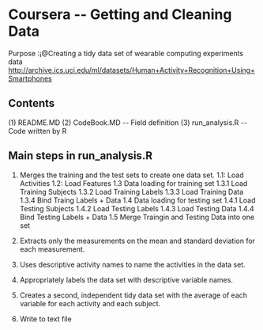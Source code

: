 # Coursera -- Getting and Cleaning Data 
Purpose :¡@Creating a tidy data set of wearable computing experiments data 
http://archive.ics.uci.edu/ml/datasets/Human+Activity+Recognition+Using+Smartphones


## Contents
(1) README.MD 
(2) CodeBook.MD  -- Field definition
(3) run_analysis.R  -- Code written by R


## Main steps in run_analysis.R
1. Merges the training and the test sets to create one data set.
1.1: Load Activities
1.2: Load Features
1.3 Data loading for training set
1.3.1 Load Training Subjects
1.3.2 Load Training Labels
1.3.3 Load Training Data
1.3.4 Bind Traing Labels + Data
1.4 Data loading for testing set
1.4.1 Load Testing Subjects
1.4.2 Load Testing Labels
1.4.3 Load Testing Data
1.4.4 Bind Testing Labels + Data
1.5 Merge Traingin and Testing Data into one set

2. Extracts only the measurements on the mean and standard deviation for each measurement.

3. Uses descriptive activity names to name the activities in the data set. 

4. Appropriately labels the data set with descriptive variable names.

5. Creates a second, independent tidy data set with the average of each variable for each activity and each subject.

6. Write to text file
